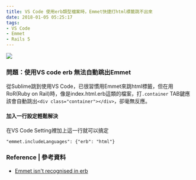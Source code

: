 ```yaml
---
title: VS Code 使用erb類型檔案時，Emmet快捷打html標籤跳不出來
date: 2018-01-05 05:25:17
tags:
- VS Code
- Emmet
- Rails 5
---
```

![](http://codelikeapoem.com/wp-content/uploads/2017/11/Visual-Studio-Code-For-Windows.jpg)
### 問題：使用VS code erb 無法自動跳出Emmet
從Sublime跳到使用VS Code，已很習慣用Emmet來跳html標籤，但在用RoR(Ruby on Rail)時，像是index.html.erb這類的檔案，打`.container` TAB鍵應該會自動跳出`<div class="container"></div>`，卻毫無反應。

#### 加入一行設定輕鬆解決
在VS Code Setting裡加上這一行就可以搞定
```
"emmet.includeLanguages": {"erb": "html"}
```

### Reference | 參考資料
- [Emmet isn't recognised in erb](https://github.com/rubyide/vscode-ruby/issues/197)